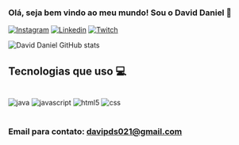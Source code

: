 
### Olá, seja bem vindo ao meu mundo! Sou o David Daniel 👾
[![Instagram](https://img.shields.io/badge/Instagram-E4405F?style=for-the-badge&logo=instagram&logoColor=white)](https://www.instagram.com/david_p_d_s/)
[![Linkedin](https://img.shields.io/badge/LinkedIn-0077B5?style=for-the-badge&logo=linkedin&logoColor=white)](https://www.linkedin.com/in/david-daniel-14986526b/)
[![Twitch](	https://img.shields.io/badge/Twitch-9146FF?style=for-the-badge&logo=twitch&logoColor=white)](https://dashboard.twitch.tv/u/champs_dev/settings/channel)


![David Daniel GitHub stats](https://github-readme-stats.vercel.app/api?username=daviddaniel2001&show_icons=true&theme=radical)

## Tecnologias que uso 💻

<div style="display: inline_block"><br/>
  <img aling="center" alt="java" src="https://img.shields.io/badge/Java-ED8B00?style=for-the-badge&logo=openjdk&logoColor=white" />
  <img aling="center" alt="javascript" src="https://img.shields.io/badge/JavaScript-F7DF1E?style=for-the-badge&logo=javascript&logoColor=black" />
  <img aling="center" alt="html5" src="https://img.shields.io/badge/HTML5-E34F26?style=for-the-badge&logo=html5&logoColor=white" />
  <img aling="center" alt="css" src="https://img.shields.io/badge/CSS-239120?&style=for-the-badge&logo=css3&logoColor=white" />
</div></br>

### Email para contato: davipds021@gmail.com
